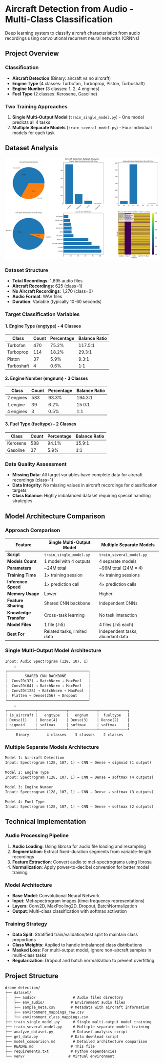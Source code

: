 # Aircraft Detection from Audio - Multi-Class Classification

Deep learning system to classify aircraft characteristics from audio recordings using convolutional recurrent neural networks (CRNNs)

## Project Overview


### Classification
- **Aircraft Detection** (Binary: aircraft vs no aircraft)
- **Engine Type** (4 classes: Turbofan, Turboprop, Piston, Turboshaft)
- **Engine Number** (3 classes: 1, 2, 4 engines)
- **Fuel Type** (2 classes: Kerosene, Gasoline)

### Two Training Approaches
1. **Single Multi-Output Model** (`train_single_model.py`) - One model predicts all 4 tasks
2. **Multiple Separate Models** (`train_several_model.py`) - Four individual models for each task

## Dataset Analysis

![Dataset Analysis](dataset_analysis.png)

### Dataset Structure
- **Total Recordings**: 1,895 audio files
- **Aircraft Recordings**: 625 (class=1)
- **No Aircraft Recordings**: 1,270 (class=0)
- **Audio Format**: WAV files
- **Duration**: Variable (typically 10-60 seconds)

### Target Classification Variables

#### 1. Engine Type (engtype) - 4 Classes
| Class | Count | Percentage | Balance Ratio |
|-------|-------|------------|---------------|
| Turbofan | 470 | 75.2% | 117.5:1 |
| Turboprop | 114 | 18.2% | 29.3:1 |
| Piston | 37 | 5.9% | 9.3:1 |
| Turboshaft | 4 | 0.6% | 1:1 |

#### 2. Engine Number (engnum) - 3 Classes
| Class | Count | Percentage | Balance Ratio |
|-------|-------|------------|---------------|
| 2 engines | 583 | 93.3% | 194.3:1 |
| 1 engine | 39 | 6.2% | 15.0:1 |
| 4 engines | 3 | 0.5% | 1:1 |

#### 3. Fuel Type (fueltype) - 2 Classes
| Class | Count | Percentage | Balance Ratio |
|-------|-------|------------|---------------|
| Kerosene | 588 | 94.1% | 15.9:1 |
| Gasoline | 37 | 5.9% | 1:1 |

### Data Quality Assessment
- **Missing Data**: All target variables have complete data for aircraft recordings (class=1)
- **Data Integrity**: No missing values in aircraft recordings for classification targets
- **Class Balance**: Highly imbalanced dataset requiring special handling strategies

## Model Architecture Comparison

### Approach Comparison

| Feature | Single Multi-Output Model | Multiple Separate Models |
|---------|---------------------------|-------------------------|
| **Script** | `train_single_model.py` | `train_several_model.py` |
| **Models Count** | 1 model with 4 outputs | 4 separate models |
| **Parameters** | ~24M total | ~96M total (24M × 4) |
| **Training Time** | 1× training session | 4× training sessions |
| **Inference Speed** | 1× prediction call | 4× prediction calls |
| **Memory Usage** | Lower | Higher |
| **Feature Sharing** | Shared CNN backbone | Independent CNNs |
| **Knowledge Transfer** | Cross-task learning | No task interaction |
| **Model Files** | 1 file (.h5) | 4 files (.h5 each) |
| **Best For** | Related tasks, limited data | Independent tasks, abundant data |

### Single Multi-Output Model Architecture

```
Input: Audio Spectrogram (128, 107, 1)
    ↓
┌─────────────────────────────────────┐
│        SHARED CNN BACKBONE          │
│  Conv2D(32) → BatchNorm → MaxPool   │
│  Conv2D(64) → BatchNorm → MaxPool   │
│  Conv2D(128) → BatchNorm → MaxPool  │
│  Flatten → Dense(256) → Dropout     │
└─────────────────────────────────────┘
    ↓
┌─────────────┬─────────────┬─────────────┬─────────────┐
│ is_aircraft │   engtype   │   engnum    │  fueltype   │
│ Dense(1)    │ Dense(4)    │ Dense(3)    │ Dense(2)    │
│ sigmoid     │ softmax     │ softmax     │ softmax     │
└─────────────┴─────────────┴─────────────┴─────────────┘
     Binary        4 classes    3 classes    2 classes
```

### Multiple Separate Models Architecture

```
Model 1: Aircraft Detection
Input: Spectrogram (128, 107, 1) → CNN → Dense → sigmoid (1 output)

Model 2: Engine Type
Input: Spectrogram (128, 107, 1) → CNN → Dense → softmax (4 outputs)

Model 3: Engine Number  
Input: Spectrogram (128, 107, 1) → CNN → Dense → softmax (3 outputs)

Model 4: Fuel Type
Input: Spectrogram (128, 107, 1) → CNN → Dense → softmax (2 outputs)
```

## Technical Implementation

### Audio Processing Pipeline
1. **Audio Loading**: Using librosa for audio file loading and resampling
2. **Segmentation**: Extract fixed-duration segments from variable-length recordings
3. **Feature Extraction**: Convert audio to mel-spectrograms using librosa
4. **Normalization**: Apply power-to-decibel conversion for better model training

### Model Architecture
- **Base Model**: Convolutional Neural Network
- **Input**: Mel-spectrogram images (time-frequency representations)
- **Layers**: Conv2D, MaxPooling2D, Dropout, BatchNormalization
- **Output**: Multi-class classification with softmax activation

### Training Strategy
- **Data Split**: Stratified train/validation/test split to maintain class proportions
- **Class Weights**: Applied to handle imbalanced class distributions
- **Masked Loss**: For multi-output model, ignore non-aircraft samples in multi-class tasks
- **Regularization**: Dropout and batch normalization to prevent overfitting

## Project Structure

```
drone-detection/
├── dataset/
│   ├── audio/                 # Audio files directory
│   ├── env_audio/            # Environment audio files
│   ├── sample_meta.csv       # Metadata with aircraft information
│   ├── environment_mappings_raw.csv
│   └── environment_class_mappings.csv
├── train_single_model.py      # Single multi-output model training
├── train_several_model.py     # Multiple separate models training
├── analyze_dataset.py         # Dataset analysis script
├── get_data.py               # Data download script
├── model_comparison.md        # Detailed architecture comparison
├── README.md                 # This file
├── requirements.txt          # Python dependencies
└── venv/                    # Virtual environment
```

